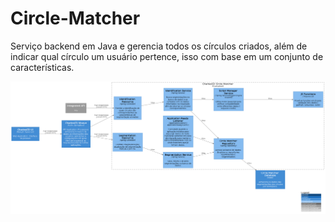 # Circle-Matcher


Serviço backend em Java e gerencia todos os círculos criados, além de indicar qual círculo um usuário pertence, isso com base em um conjunto de características.


![diagram](c3.png)